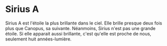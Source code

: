 # Sirius A

Sirius A est l'étoile la plus brillante dans le ciel. Elle brille presque deux
fois plus que Canopus, sa suivante. Néanmoins, Sirius n'est pas une grande
étoile. Si elle apparait aussi brillante, c'est qu'elle est proche de nous,
seulement huit années-lumière.
